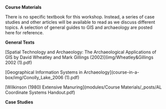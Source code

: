 **Course Materials**

There is no specific textbook for this workshop. Instead, a series of case studies and other articles will be available to read as we discuss different topics. A selection of general guides to GIS and archaeology are posted here for reference.

**General Texts**
<br> 

[Spatial Technology and Archaeology: The Archaeological Applications of GIS by David Wheatley and Mark Gillings (2002)](img/Wheatley&Gillings 2002 (1).pdf)

[Geographical Information Systems in Archaeology](course-in-a-box/img/Conolly_Lake_2006 (1).pdf)

[Wilkinson (1980) Extensive Manuring](modules/Course Materials/_posts/AL Coordinate Systems Handout.pdf)

**Case Studies**
